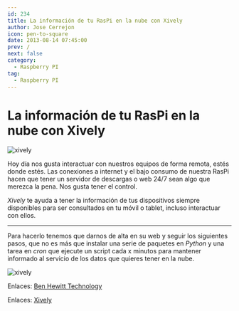 ```yaml
---
id: 234
title: La información de tu RasPi en la nube con Xively
author: Jose Cerrejon
icon: pen-to-square
date: 2013-08-14 07:45:00
prev: /
next: false
category:
  - Raspberry PI
tag:
  - Raspberry PI
---
```


# La información de tu RasPi en la nube con Xively

![xively](/images/2013/08/xively1.jpg)

Hoy día nos gusta interactuar con nuestros equipos de forma remota, estés donde estés. Las conexiones a internet y el bajo consumo de nuestra RasPi hacen que tener un servidor de descargas o web 24/7 sean algo que merezca la pena. Nos gusta tener el control.

*Xively* te ayuda a tener la información de tus dispositivos siempre disponibles para ser consultados en tu móvil o tablet, incluso interactuar con ellos.

- - -
Para hacerlo tenemos que darnos de alta en su web y seguir los siguientes pasos, que no es más que instalar una serie de paquetes en *Python* y una tarea en *cron* que ejecute un script cada x minutos para mantener informado al servicio de los datos que quieres tener en la nube.

![xively](/images/2013/08/xively2.jpg)

Enlaces: [Ben Hewitt Technology](https://sites.google.com/site/benhewitttechnology/raspberry-pi-with-xivley)

Enlaces: [Xively](https://xively.com)